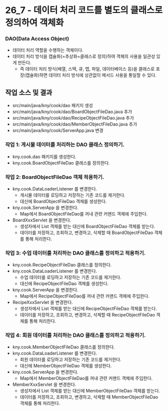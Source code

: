 # 26_7 - 데이터 처리 코드를 별도의 클래스로 정의하여 객체화


### DAO(Data Access Object)

- 데이터 처리 역할을 수행하는 객체이다.
- 데이터 처리 방식을 캡슐화(=추상화=클래스로 정의)하여 객체의 사용을 일관성 있게 만든다.
  - 즉 데이터 처리 방식(배열, 스택, 큐, 맵, 파일, 데이터베이스 등)을 
    클래스로 포장(캡슐화)하면 데이터 처리 방식에 상관없이 메서드 사용을 통일할 수 있다.
 

## 작업 소스 및 결과

- src/main/java/kny/cook/dao 패키지 생성
- src/main/java/kny/cook/dao/BoardObjectFileDao.java 추가
- src/main/java/kny/cook/dao/RecipeObjectFileDao.java 추가
- src/main/java/kny/cook/dao/MemberObjectFileDao.java 추가
- src/main/java/kny/cook/ServerApp.java 변경


### 작업 1: 게시물 데이터를 처리하는 DAO 클래스 정의하기.   

- kny.cook.dao 패키지를 생성한다.
- kny.cook.BoardObjectFileDao 클래스를 정의한다.

### 작업 2: BoardObjectFileDao 객체 적용하기.

- kny.cook.DataLoaderListener 를 변경한다.
  - 게시물 데이터를 로딩하고 저장하는 기존 코드를 제거한다.
  - 대신에 BoardObjectFileDao 객체를 생성한다.
- kny.cook.ServerApp 을 변경한다.
  - Map에서 BoardObjectFileDao를 꺼내 관련 커맨드 객체에 주입한다.
- BoardXxxServlet 을 변경한다.
  - 생성자에서 List 객체를 받는 대신에 BoardObjectFileDao 객체를 받는다.
  - 데이터를 저장하고, 조회하고, 변경하고, 삭제할 때 BoardObjectFileDao 객체를 통해 처리한다.
  
  
### 작업 3: 수업 데이터를 처리하는 DAO 클래스를 정의하고 적용하기.

- kny.cook.RecipeObjectFileDao 클래스를 정의한다.
- kny.cook.DataLoaderListener 를 변경한다.
  - 수업 데이터를 로딩하고 저장하는 기존 코드를 제거한다.
  - 대신에 RecipeObjectFileDao 객체를 생성한다.
- kny.cook.ServerApp 을 변경한다.
  - Map에서 RecipeObjectFileDao를 꺼내 관련 커맨드 객체에 주입한다.
- RecipeXxxServlet 을 변경한다.
  - 생성자에서 List 객체를 받는 대신에 RecipeObjectFileDao 객체를 받는다.
  - 데이터를 저장하고, 조회하고, 변경하고, 삭제할 때 RecipeObjectFileDao 객체를 통해 처리한다.

### 작업 4: 회원 데이터를 처리하는 DAO 클래스를 정의하고 적용하기.

- kny.cook.MemberObjectFileDao 클래스를 정의한다.
- kny.cook.DataLoaderListener 를 변경한다.
  - 회원 데이터를 로딩하고 저장하는 기존 코드를 제거한다.
  - 대신에 MemberObjectFileDao 객체를 생성한다.
- kny.cook.ServerApp 을 변경한다.
  - Map에서 MemberObjectFileDao를 꺼내 관련 커맨드 객체에 주입한다.
- MemberXxxServlet 을 변경한다.
  - 생성자에서 List 객체를 받는 대신에 MemberObjectFileDao 객체를 받는다.
  - 데이터를 저장하고, 조회하고, 변경하고, 삭제할 때 MemberObjectFileDao 객체를 통해 처리한다.
  
  